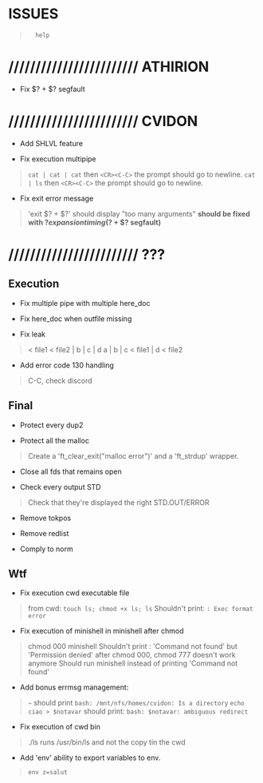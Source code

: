 
#           ISSUES

>       help

# //////////////////////// ATHIRION

- Fix $? + $? segfault

# //////////////////////// CVIDON

- Add SHLVL feature

- Fix execution multipipe
> `cat | cat | cat` then `<CR><C-C>` the prompt should go to newline.
> `cat | ls` then `<CR><C-C>` the prompt should go to newline.

- Fix exit error message
> 'exit $? + $?' should display "too many arguments"
> **should be fixed with $? expansion timing ($? + $? segfault)**

# //////////////////////// ???

##  Execution

- Fix multiple pipe with multiple here_doc

- Fix here_doc when outfile missing

- Fix leak
> < file1 < file2 | b | c | d
> a | b | c < file1 | d < file2

- Add error code 130 handling
> C-C, check discord

##  Final

- Protect every dup2

- Protect all the malloc
> Create a 'ft_clear_exit("malloc error")' and a 'ft_strdup' wrapper.

- Close all fds that remains open

- Check every output STD
> Check that they're displayed the right STD.OUT/ERROR

- Remove tokpos
- Remove redlist

- Comply to norm

##  Wtf

- Fix execution cwd executable file
> from cwd: `touch ls; chmod +x ls; ls`
> Shouldn't print: `: Exec format error`

- Fix execution of minishell in minishell after chmod
> chmod 000 minishell
> Shouldn't print : 'Command not found' but 'Permission denied'
> after chmod 000, chmod 777 doesn't work anymore
> Should run minishell instead of printing 'Command not found'

- Add bonus errmsg management:
> `~`       should print `bash: /mnt/nfs/homes/cvidon: Is a directory`
> `echo ciao > $notavar`    should print: `bash: $notavar: ambiguous redirect`

- Fix execution of cwd bin
> ./ls runs /usr/bin/ls and not the copy tin the cwd

- Add 'env' ability to export variables to env.
> `env z=salut`
